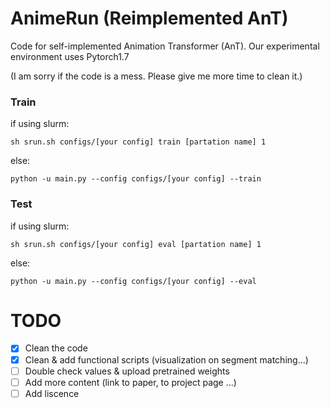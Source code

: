 # AnimeRun (Reimplemented AnT)

Code for self-implemented Animation Transformer (AnT). Our experimental environment uses Pytorch1.7

(I am sorry if the code is a mess. Please give me more time to clean it.)


### Train
if using slurm:

    sh srun.sh configs/[your config] train [partation name] 1

else:

    python -u main.py --config configs/[your config] --train


### Test
if using slurm:
    
    sh srun.sh configs/[your config] eval [partation name] 1

else:

    python -u main.py --config configs/[your config] --eval

# TODO
- [x] Clean the code
- [x] Clean & add functional scripts (visualization on segment matching...)
- [ ] Double check values & upload pretrained weights
- [ ] Add more content (link to paper, to project page ...)
- [ ] Add liscence